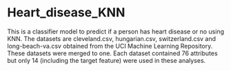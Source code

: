 # Heart_disease_KNN
This is a classifier model to predict if a person has heart disease or no using KNN.
The datasets are cleveland.csv, hungarian.csv, switzerland.csv and long-beach-va.csv obtained from the UCI Machine Learning Repository.
These datasets were merged to one.
Each dataset contained 76 attributes but only 14 (including the target feature) were used in these analyses.
